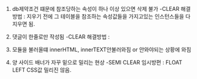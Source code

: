 1. db제약조건 떄문에 참조당하는 속성이 하나 이상 있으면 삭제 불가
   -CLEAR
      해결방법 : 지우기 전에 그 테이블을 참조하는 속성값들을 가지고있는 인스턴스들을 다 지우면 됨.
   
2. 댓글이 한줄로만 작성됨
   -CLEAR
      해결방법 : 

3. 모듈을 불러올떄 innerHTML, innerTEXT안불러와짐 or 안와야되는 상황에 와짐

4. 양 사이드 배너가 자꾸 밑으로 밀리는 현상
  -SEMI CLEAR
   임시방편 : FLOAT LEFT CSS값 밀리진 않음.
 
